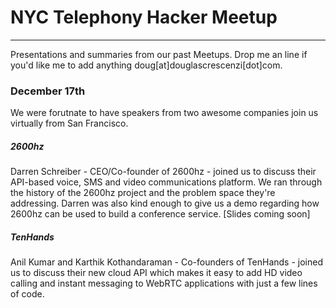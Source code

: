 <h1>NYC Telephony Hacker Meetup</h1>
<hr>
Presentations and summaries from our past Meetups. Drop me an line if you'd like me to add anything doug[at]douglascrescenzi[dot]com.
<br>
<h3>December 17th</h3>
We were forutnate to have speakers from two awesome companies join us virtually from San Francisco.  
<p>
<h5>2600hz</h5>
<p>
Darren Schreiber - CEO/Co-founder of 2600hz - joined us to discuss their API-based voice, SMS and video communications platform. We ran through the history of the 2600hz project and the problem space they're addressing. Darren was also kind enough to give us a demo regarding how 2600hz can be used to build a conference service.
[Slides coming soon]
<p>
<h5>TenHands</h5>
<p>
Anil Kumar and Karthik Kothandaraman - Co-founders of TenHands - joined us to discuss their new cloud API which makes it easy to add HD video calling and instant messaging to WebRTC applications with just a few lines of code.